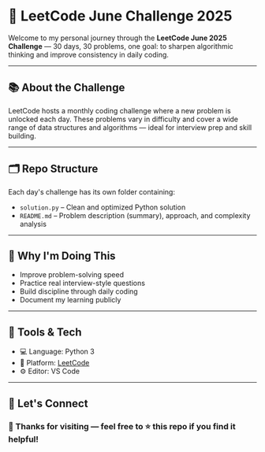 

# 🚀 LeetCode June Challenge 2025

Welcome to my personal journey through the **LeetCode June 2025 Challenge** — 30 days, 30 problems, one goal: to sharpen algorithmic thinking and improve consistency in daily coding.

---

## 📚 About the Challenge

LeetCode hosts a monthly coding challenge where a new problem is unlocked each day. These problems vary in difficulty and cover a wide range of data structures and algorithms — ideal for interview prep and skill building.

---

## 🗂️ Repo Structure

Each day's challenge has its own folder containing:

- `solution.py` – Clean and optimized Python solution
- `README.md` – Problem description (summary), approach, and complexity analysis

---
## 🧠 Why I'm Doing This

- Improve problem-solving speed
- Practice real interview-style questions
- Build discipline through daily coding
- Document my learning publicly

---

## 🔧 Tools & Tech

- 💻 Language: Python 3
- 📝 Platform: [LeetCode](https://leetcode.com/)
- ⚙️ Editor: VS Code

---

## 🤝 Let's Connect
### 🙌 Thanks for visiting — feel free to ⭐ this repo if you find it helpful!
